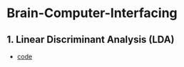 # Brain-Computer-Interfacing

## 1. Linear Discriminant Analysis (LDA)
- [code](01_LDA/01_LDA_Linear_Discriminant_Analysis.ipynb)<br/>

